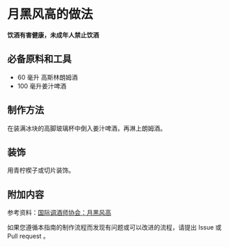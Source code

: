 
# 月黑风高的做法

**饮酒有害健康，未成年人禁止饮酒**

## 必备原料和工具

- 60 毫升 高斯林朗姆酒 
- 100 毫升姜汁啤酒


## 制作方法

在装满冰块的高脚玻璃杯中倒入姜汁啤酒，再淋上朗姆酒。

## 装饰

用青柠楔子或切片装饰。

## 附加内容

参考资料：[国际调酒师协会：月黑风高](https://iba-world.com/dark-n-stormy/)

如果您遵循本指南的制作流程而发现有问题或可以改进的流程，请提出 Issue 或 Pull request 。

